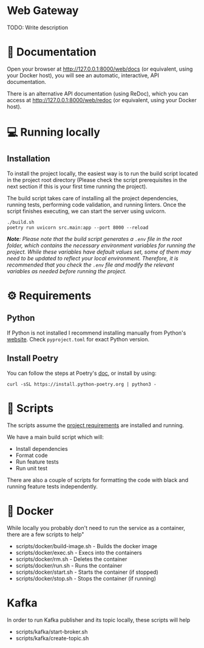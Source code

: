 # Web Gateway

TODO: Write description

# 📔 Documentation

Open your browser at http://127.0.0.1:8000/web/docs (or equivalent, using your Docker host), you will see an automatic, interactive, API documentation.

There is an alternative API documentation (using ReDoc), which you can access at http://127.0.0.1:8000/web/redoc (or equivalent, using your Docker host).

# 💻 Running locally

## Installation
To install the project locally, the easiest way is to run the build script located in the project root directory
(Please check the script prerequisites in the next section if this is your first time running the project).

The build script takes care of installing all the project dependencies, running tests, performing code validation,
and running linters. Once the script finishes executing, we can start the server using uvicorn.

```shell
./build.sh
poetry run uvicorn src.main:app --port 8000 --reload
```

 _**Note**: Please note that the build script generates a `.env` file in the root folder, which contains the necessary environment
variables for running the project. While these variables have default values set, some of them may need to be updated to 
reflect your local environment. Therefore, it is recommended that you check the `.env` file and modify the relevant 
variables as needed before running the project._

# ⚙️ Requirements

## Python

If Python is not installed I recommend installing manually from Python's [website](https://www.python.org/downloads/).
Check `pyproject.toml` for exact Python version.

## Install Poetry

You can follow the steps at Poetry's [doc](https://python-poetry.org/docs/), or install by using:

```shell
curl -sSL https://install.python-poetry.org | python3 -
```

# 🧰 Scripts

The scripts assume the [project requirements](#requirements-for-running-locally) are installed and running.

We have a main build script which will:

- Install dependencies
- Format code
- Run feature tests
- Run unit test

There are also a couple of scripts for formatting the code with black and running feature tests independently.

# 🐳 Docker

While locally you probably don't need to run the service as a container, there are a few scripts to help"

- scripts/docker/build-image.sh - Builds the docker image
- scripts/docker/exec.sh - Execs into the containers
- scripts/docker/rm.sh - Deletes the container
- scripts/docker/run.sh - Runs the container
- scripts/docker/start.sh - Starts the container (if stopped)
- scripts/docker/stop.sh - Stops the container (if running)

# Kafka

In order to run Kafka publisher and its topic locally, these scripts will help

- scripts/kafka/start-broker.sh
- scripts/kafka/create-topic.sh
